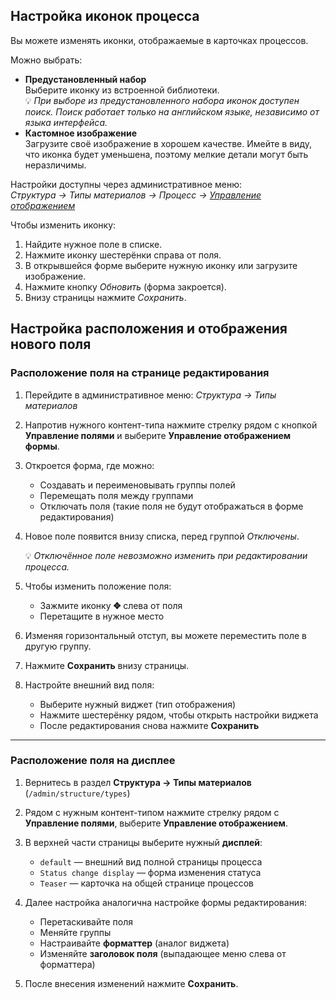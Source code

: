## Настройка иконок процесса

Вы можете изменять иконки, отображаемые в карточках процессов.

Можно выбрать: 

* **Предустановленный набор**  
  Выберите иконку из встроенной библиотеки.  
  💡 *При выборе из предустановленного набора иконок доступен поиск. Поиск работает только на английском языке, независимо от языка интерфейса.*  
* **Кастомное изображение**   
  Загрузите своё изображение в хорошем качестве. Имейте в виду, что иконка будет уменьшена, поэтому мелкие детали могут быть неразличимы.

Настройки доступны через административное меню:  
*Структура → Типы материалов → Процесс → [Управление отображением](http://tw.ih.primo-rpa.ru/admin/structure/types/manage/process/display)*

Чтобы изменить иконку: 

1. Найдите нужное поле в списке.  
2. Нажмите иконку шестерёнки справа от поля.  
3. В открывшейся форме выберите нужную иконку или загрузите изображение.  
4. Нажмите кнопку *Обновить* (форма закроется).  
5. Внизу страницы нажмите *Сохранить*.

## Настройка расположения и отображения нового поля

### Расположение поля на странице редактирования

1. Перейдите в административное меню: *Структура → Типы материалов*  
2. Напротив нужного контент-типа нажмите стрелку рядом с кнопкой **Управление полями** и выберите **Управление отображением формы**.  
3. Откроется форма, где можно:  
   * Создавать и переименовывать группы полей
   * Перемещать поля между группами  
   * Отключать поля (такие поля не будут отображаться в форме редактирования)

4. Новое поле появится внизу списка, перед группой *Отключены*.

   💡 *Отключённое поле невозможно изменить при редактировании процесса.*

5. Чтобы изменить положение поля:

   * Зажмите иконку **✥** слева от поля  
   * Перетащите в нужное место

6. Изменяя горизонтальный отступ, вы можете переместить поле в другую группу.  
7. Нажмите **Сохранить** внизу страницы.  
8. Настройте внешний вид поля:

   * Выберите нужный виджет (тип отображения)  
   * Нажмите шестерёнку рядом, чтобы открыть настройки виджета  
   * После редактирования снова нажмите **Сохранить**

---

### Расположение поля на дисплее

1. Вернитесь в раздел **Структура → Типы материалов** (`/admin/structure/types`)

2. Рядом с нужным контент-типом нажмите стрелку рядом с **Управление полями**, выберите **Управление отображением**.

3. В верхней части страницы выберите нужный **дисплей**:

   * `default` — внешний вид полной страницы процесса  
   * `Status change display` — форма изменения статуса  
   * `Teaser` — карточка на общей странице процессов

4. Далее настройка аналогична настройке формы редактирования:

   * Перетаскивайте поля  
   * Меняйте группы  
   * Настраивайте **форматтер** (аналог виджета)  
   * Изменяйте **заголовок поля** (выпадающее меню слева от форматтера)

5. После внесения изменений нажмите **Сохранить**.

